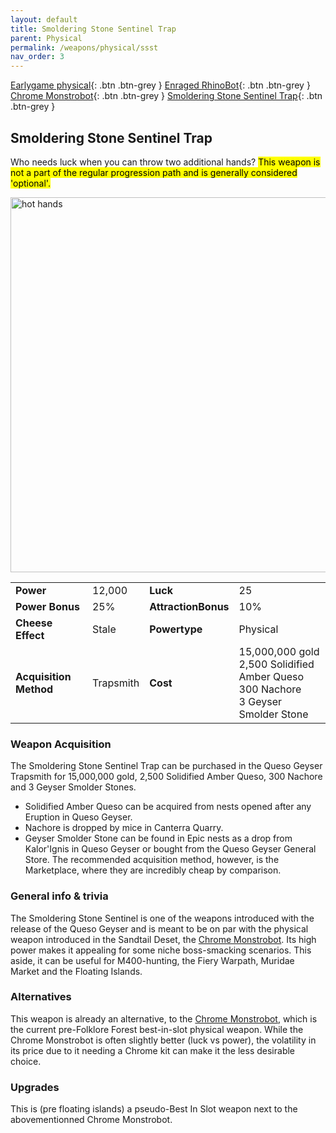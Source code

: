 ```yaml
---
layout: default
title: Smoldering Stone Sentinel Trap
parent: Physical
permalink: /weapons/physical/ssst
nav_order: 3
---
```

<span class="fs-1">[Earlygame physical](/weapons/physical/early){: .btn .btn-grey } </span><span class="fs-1"> [Enraged RhinoBot](/weapons/physical/erb){: .btn .btn-grey } </span><span class="fs-1"> [Chrome Monstrobot](/weapons/physical/cmb){: .btn .btn-grey } </span><span class="fs-1"> [Smoldering Stone Sentinel Trap](/weapons/physical/ssst){: .btn .btn-grey } </span>

## Smoldering Stone Sentinel Trap
Who needs luck when you can throw two additional hands?
<mark> This weapon is not a part of the regular progression path and is generally considered 'optional'.</mark>

<img src="/assets/images/weapons/ssst.png" alt="hot hands" width="600">

|||||
|---|---|---|---|
| __Power__ 	| 12,000 	| __Luck__ 	| 25 	|
| __Power Bonus__ 	| 25% 	|__AttractionBonus__ 	| 10% 	|
| __Cheese Effect__ 	| Stale	| __Powertype__ 	| Physical 	|
| __Acquisition Method__ 	| Trapsmith	| __Cost__ 	| 15,000,000 gold <br> 2,500 Solidified Amber Queso <br> 300 Nachore <br> 3 Geyser Smolder Stone	|

### Weapon Acquisition
The Smoldering Stone Sentinel Trap can be purchased in the Queso Geyser Trapsmith for 15,000,000 gold, 2,500 Solidified Amber Queso, 300 Nachore and 3 Geyser Smolder Stones.
- Solidified Amber Queso can be acquired from nests opened after any Eruption in Queso Geyser.
- Nachore is dropped by mice in Canterra Quarry.
- Geyser Smolder Stone can be found in Epic nests as a drop from Kalor'Ignis in Queso Geyser or bought from the Queso Geyser General Store. The recommended acquisition method, however, is the Marketplace, where they are incredibly cheap by comparison.

### General info & trivia
The Smoldering Stone Sentinel is one of the weapons introduced with the release of the Queso Geyser and is meant to be on par with the physical weapon introduced in the Sandtail Deset, the  [Chrome Monstrobot](/weapons/physical/cmb).
Its high power makes it appealing for some niche boss-smacking scenarios. This aside, it can be useful for M400-hunting, the Fiery Warpath, Muridae Market and the Floating Islands.

### Alternatives
This weapon is already an alternative, to the [Chrome Monstrobot](/weapons/physical/cmb), which is the current pre-Folklore Forest best-in-slot physical weapon. While the Chrome Monstrobot is often slightly better (luck vs power), the volatility in its price due to it needing a Chrome kit can make it the less desirable choice.

### Upgrades
This is (pre floating islands) a pseudo-Best In Slot weapon next to the abovementionned Chrome Monstrobot.

